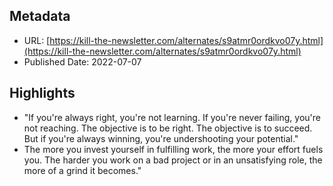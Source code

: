 ## Metadata
* URL: [https://kill-the-newsletter.com/alternates/s9atmr0ordkvo07y.html](https://kill-the-newsletter.com/alternates/s9atmr0ordkvo07y.html)
* Published Date: 2022-07-07

## Highlights
* "If you're always right, you're not learning. If you're never failing, you're not reaching. The objective is to be right. The objective is to succeed. But if you're always winning, you're undershooting your potential."
* The more you invest yourself in fulfilling work, the more your effort fuels you. The harder you work on a bad project or in an unsatisfying role, the more of a grind it becomes."